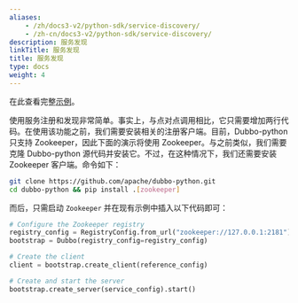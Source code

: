 ```yaml
---
aliases:
    - /zh/docs3-v2/python-sdk/service-discovery/
    - /zh-cn/docs3-v2/python-sdk/service-discovery/
description: 服务发现
linkTitle: 服务发现
title: 服务发现
type: docs
weight: 4
---
```


在此查看完整[示例](https://github.com/apache/dubbo-python/tree/main/samples/registry)。

使用服务注册和发现非常简单。事实上，与点对点调用相比，它只需要增加两行代码。在使用该功能之前，我们需要安装相关的注册客户端。目前，Dubbo-python 只支持 Zookeeper，因此下面的演示将使用 Zookeeper。与之前类似，我们需要克隆 Dubbo-python 源代码并安装它。不过，在这种情况下，我们还需要安装 Zookeeper 客户端。命令如下：

```bash
git clone https://github.com/apache/dubbo-python.git
cd dubbo-python && pip install .[zookeeper]
```

而后，只需启动 `Zookeeper` 并在现有示例中插入以下代码即可：

```python
# Configure the Zookeeper registry
registry_config = RegistryConfig.from_url("zookeeper://127.0.0.1:2181")
bootstrap = Dubbo(registry_config=registry_config)

# Create the client
client = bootstrap.create_client(reference_config)

# Create and start the server
bootstrap.create_server(service_config).start()
```